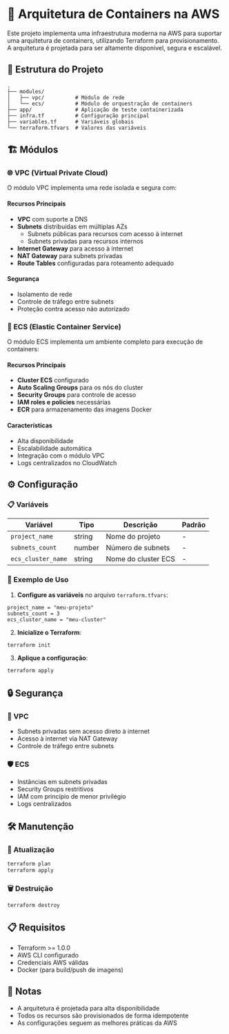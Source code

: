 # 🚀 Arquitetura de Containers na AWS

Este projeto implementa uma infraestrutura moderna na AWS para suportar uma arquitetura de containers, utilizando Terraform para provisionamento. A arquitetura é projetada para ser altamente disponível, segura e escalável.

## 📁 Estrutura do Projeto

```
.
├── modules/
│   ├── vpc/          # Módulo de rede
│   └── ecs/          # Módulo de orquestração de containers
├── app/              # Aplicação de teste containerizada
├── infra.tf          # Configuração principal
├── variables.tf      # Variáveis globais
└── terraform.tfvars  # Valores das variáveis
```

## 🏗️ Módulos

### 🌐 VPC (Virtual Private Cloud)
O módulo VPC implementa uma rede isolada e segura com:

#### Recursos Principais
- **VPC** com suporte a DNS
- **Subnets** distribuídas em múltiplas AZs
  - Subnets públicas para recursos com acesso à internet
  - Subnets privadas para recursos internos
- **Internet Gateway** para acesso à internet
- **NAT Gateway** para subnets privadas
- **Route Tables** configuradas para roteamento adequado

#### Segurança
- Isolamento de rede
- Controle de tráfego entre subnets
- Proteção contra acesso não autorizado

### 🐳 ECS (Elastic Container Service)
O módulo ECS implementa um ambiente completo para execução de containers:

#### Recursos Principais
- **Cluster ECS** configurado
- **Auto Scaling Groups** para os nós do cluster
- **Security Groups** para controle de acesso
- **IAM roles e policies** necessárias
- **ECR** para armazenamento das imagens Docker

#### Características
- Alta disponibilidade
- Escalabilidade automática
- Integração com o módulo VPC
- Logs centralizados no CloudWatch

## ⚙️ Configuração

### 📋 Variáveis

| Variável | Tipo | Descrição | Padrão |
|----------|------|-----------|--------|
| `project_name` | string | Nome do projeto | - |
| `subnets_count` | number | Número de subnets | - |
| `ecs_cluster_name` | string | Nome do cluster ECS | - |

### 🚀 Exemplo de Uso

1. **Configure as variáveis** no arquivo `terraform.tfvars`:
```hcl
project_name = "meu-projeto"
subnets_count = 3
ecs_cluster_name = "meu-cluster"
```

2. **Inicialize o Terraform**:
```bash
terraform init
```

3. **Aplique a configuração**:
```bash
terraform apply
```

## 🔒 Segurança

### 🔐 VPC
- Subnets privadas sem acesso direto à internet
- Acesso à internet via NAT Gateway
- Controle de tráfego entre subnets

### 🛡️ ECS
- Instâncias em subnets privadas
- Security Groups restritivos
- IAM com princípio de menor privilégio
- Logs centralizados

## 🛠️ Manutenção

### 🔄 Atualização
```bash
terraform plan
terraform apply
```

### 🗑️ Destruição
```bash
terraform destroy
```

## 📋 Requisitos

- Terraform >= 1.0.0
- AWS CLI configurado
- Credenciais AWS válidas
- Docker (para build/push de imagens)

## 📝 Notas

- A arquitetura é projetada para alta disponibilidade
- Todos os recursos são provisionados de forma idempotente
- As configurações seguem as melhores práticas da AWS